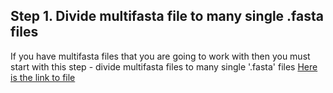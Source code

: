 ## Step 1. Divide multifasta file to many single .fasta files
If you have multifasta files that you are going to work with then you must start with this step - divide multifasta files to many single '.fasta' files
[Here is the link to file](1_divide_multifasta_files.sh)
